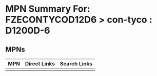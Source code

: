 



# MPN Summary For: FZECONTYCOD12D6 > con-tyco : D1200D-6

## MPNs
  

|MPN|Direct Links|Search Links|
| :--- | :--- | :--- |
||||
